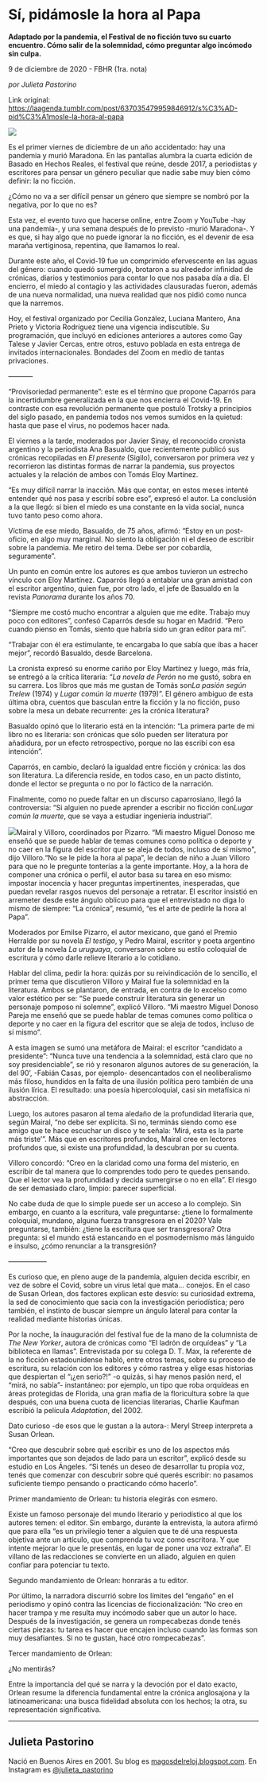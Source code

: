# Sí, pidámosle la hora al Papa

**Adaptado por la pandemia, el Festival de no ficción tuvo su cuarto encuentro. Cómo salir de la solemnidad, cómo preguntar algo incómodo sin culpa.**

9 de diciembre de 2020 - FBHR (1ra. nota)

_por Julieta Pastorino_

Link original: https://laagenda.tumblr.com/post/637035479959846912/s%C3%AD-pid%C3%A1mosle-la-hora-al-papa

![](https://64.media.tumblr.com/0d8c46389524e91dcd354678a8d0e96a/2cc916093875a74f-04/s500x750/401716cd39d1f049f9db30eb39f260767f8d9363.png)

Es el primer viernes de diciembre de un año accidentado: hay una pandemia y murió Maradona. En las pantallas alumbra la cuarta edición de ​Basado en Hechos Reales​, el festival que reúne, desde 2017, a periodistas y escritores para pensar un género peculiar que nadie sabe muy bien cómo definir: la no ficción.

¿Cómo no va a ser difícil pensar un género que siempre se nombró por la negativa, por lo que ​no es​?

Esta vez, el evento tuvo que hacerse online, entre Zoom y YouTube -hay una pandemia-, y una semana después de lo previsto -murió Maradona-. Y es que, si hay algo que no puede ignorar la no ficción, es el devenir de esa maraña vertiginosa, repentina, que llamamos lo real.

Durante este año, el Covid-19 fue un comprimido efervescente en las aguas del género: cuando quedó sumergido, brotaron a su alrededor infinidad de crónicas, diarios y testimonios para contar lo que nos pasaba día a día. El encierro, el miedo al contagio y las actividades clausuradas fueron, además de una ​nueva normalidad​, una nueva ​realidad que nos pidió como nunca que la narremos.

Hoy, el festival organizado por Cecilia González, Luciana Mantero, Ana Prieto y Victoria Rodríguez tiene una vigencia indiscutible. Su programación, que incluyó en ediciones anteriores a autores como Gay Talese y Javier Cercas, entre otros, estuvo poblada en esta entrega de invitados internacionales. Bondades del Zoom en medio de tantas privaciones.

———–

“Provisoriedad permanente”: este es el término que propone Caparrós para la incertidumbre generalizada en la que nos encierra el Covid-19. En contraste con esa ​revolución permanente que postuló Trotsky a principios del siglo pasado, en pandemia todos nos vemos sumidos en la quietud: hasta que pase el virus, no podemos hacer nada.

El viernes a la tarde, moderados por Javier Sinay, el reconocido cronista argentino y la periodista Ana Basualdo, que recientemente publicó sus crónicas recopiladas en ​*El presente* ​(Sigilo), conversaron por primera vez y recorrieron las distintas formas de narrar la pandemia, sus proyectos actuales y la relación de ambos con Tomás Eloy Martínez.

“Es muy difícil narrar la inacción. Más que contar, en estos meses intenté entender qué nos pasa y escribí sobre eso”, expresó el autor. La conclusión a la que llegó: si bien el miedo es una constante en la vida social, nunca tuvo tanto peso como ahora.

Víctima de ese miedo, Basualdo, de 75 años, afirmó: “Estoy en un post-oficio, en algo muy marginal. No siento la obligación ni el deseo de escribir sobre la pandemia. Me retiro del tema. Debe ser por cobardía, seguramente”.

Un punto en común entre los autores es que ambos tuvieron un estrecho vínculo con Eloy Martínez. Caparrós llegó a entablar una gran amistad con el escritor argentino, quien fue, por otro lado, el jefe de Basualdo en la revista *Panorama* durante los años 70.

“Siempre me costó mucho encontrar a alguien que me edite. Trabajo muy poco con editores”, confesó Caparrós desde su hogar en Madrid. “Pero cuando pienso en Tomás, siento que habría sido un gran editor para mí”.

“Trabajar con él era estimulante, te encargaba lo que sabía que ibas a hacer mejor”, recordó Basualdo, desde Barcelona.

La cronista expresó su enorme cariño por Eloy Martínez y luego, más fría, se entregó a la crítica literaria: “*La novela de Perón* no me gustó, sobra en su carrera. Los libros que más me gustan de Tomás son *​La pasión según Trelew* ​(1974) y ​*Lugar común la muerte* (1979)”. El género ambiguo de esta última obra, cuentos que basculan entre la ficción y la no ficción, puso sobre la mesa un debate recurrente: ¿es la crónica literatura?

Basualdo opinó que lo literario está en la intención: “La primera parte de mi libro no es literaria: son crónicas que sólo pueden ser literatura por añadidura, por un efecto retrospectivo, porque no las escribí con esa intención”.

Caparrós, en cambio, declaró la igualdad entre ficción y crónica: las dos son literatura. La diferencia reside, en todos caso, en un pacto distinto, donde el lector se pregunta o no por lo fáctico de la narración.

Finalmente, como no puede faltar en un discurso caparrosiano, llegó la controversia: “Si alguien no puede aprender a escribir no ficción con ​*Lugar común la muerte*​, que se vaya a estudiar ingeniería industrial”.

![](https://64.media.tumblr.com/0d8c46389524e91dcd354678a8d0e96a/2cc916093875a74f-04/s500x750/401716cd39d1f049f9db30eb39f260767f8d9363.png)Mairal y Villoro, coordinados por Pizarro. “Mi maestro Miguel Donoso me enseñó que se puede hablar de temas comunes como política o deporte y no caer en la figura del escritor que se aleja de todos, incluso de sí mismo", dijo Villoro.“No se le pide la hora al papa”, le decían de niño a ​Juan Villoro para que no le pregunte tonterías a la gente importante. Hoy, a la hora de componer una crónica o perfil, el autor basa su tarea en eso mismo: impostar inocencia y hacer preguntas impertinentes, inesperadas, que puedan revelar rasgos nuevos del personaje a retratar. El escritor insistió en arremeter desde este ángulo oblicuo para que el entrevistado no diga lo mismo de siempre: “La crónica”, resumió, “es el arte de pedirle la hora al Papa”.

Moderados por Emilse Pizarro, el autor mexicano, que ganó el Premio Herralde por su novela *​El testigo​*, y Pedro Mairal, escritor y poeta argentino autor de la novela ​*La uruguaya​*, conversaron sobre su estilo coloquial de escritura y cómo darle relieve literario a lo cotidiano.

Hablar del clima, pedir la hora: quizás por su reivindicación de lo sencillo, el primer tema que discutieron Villoro y Mairal fue la solemnidad en la literatura. Ambos se plantaron, de entrada, en contra de lo excelso como valor estético ​per se​: “Se puede construir literatura sin generar un personaje pomposo ni solemne”, explicó Villoro. “Mi maestro Miguel Donoso Pareja me enseñó que se puede hablar de temas comunes como política o deporte y no caer en la figura del escritor que se aleja de todos, incluso de sí mismo”.

A esta imagen se sumó una metáfora de Mairal: el escritor “candidato a presidente”: “Nunca tuve una tendencia a la solemnidad, está claro que no soy presidenciable”, se rió y resonaron algunos autores de su generación, la del 90’, -Fabián Casas, por ejemplo- desencantados con el neoliberalismo más filoso, hundidos en la falta de una ilusión política pero también de una ilusión lírica. El resultado: una poesía hipercoloquial, casi sin metafísica ni abstracción.

Luego, los autores pasaron al tema aledaño de la ​profundidad literaria que, según Mairal, “no debe ser explícita. Si no, terminás siendo como ese amigo que te hace escuchar un disco y te señala: ‘Mirá, esta es la parte más triste’”. Más que en ​escritores profundos,​ Mairal cree en ​lectores profundos que, si existe una profundidad, la descubran por su cuenta.

Villoro concordó: “Creo en la claridad como una forma del misterio, en escribir de tal manera que lo comprendes todo pero te quedes pensando. Que el lector vea la profundidad y decida sumergirse o no en ella”. El riesgo de ser demasiado claro, limpio: parecer superficial.

No cabe duda de que lo simple puede ser un acceso a lo complejo. Sin embargo, en cuanto a la escritura, vale preguntarse: ¿tiene lo formalmente coloquial, mundano, alguna fuerza transgresora en el 2020? Vale preguntarse, también: ¿tiene la escritura que ser transgresora? Otra pregunta: si el mundo está estancando en el posmodernismo más lánguido e insulso, ¿cómo renunciar a la transgresión?

—————–

Es curioso que, en pleno auge de la pandemia, alguien decida escribir, en vez de sobre el Covid, sobre un virus letal que mata… conejos. En el caso de ​Susan Orlean​, dos factores explican este desvío: su curiosidad extrema, la sed de conocimiento que sacia con la investigación periodística; pero también, el instinto de buscar siempre un ángulo lateral para contar la realidad mediante historias únicas.

Por la noche, la inauguración del festival fue de la mano de la columnista de ​*The New Yorker​*, autora de crónicas como ​“El ladrón de orquídeas” ​y “​La biblioteca en llamas”. Entrevistada por su colega D. T. Max, la referente de la no ficción estadounidense habló, entre otros temas, sobre su proceso de escritura, su relación con los editores y cómo rastrea y elige esas historias que despiertan el “¡¿en serio?!” -o quizás, si hay menos pasión nerd, el “mirá, no sabía”- instantáneo: por ejemplo, un tipo que roba orquídeas en áreas protegidas de Florida, una gran mafia de la floricultura sobre la que después, con una buena cuota de licencias literarias, Charlie Kaufman escribió la película ​*Adaptation*​, del 2002.

Dato curioso -de esos que le gustan a la autora-: Meryl Streep interpreta a Susan Orlean.

“Creo que descubrir sobre qué escribir es uno de los aspectos más importantes que son dejados de lado para un escritor”, explicó desde su estudio en Los Ángeles. “Si tenés un deseo de desarrollar tu propia voz, tenés que comenzar con descubrir sobre qué querés escribir: no pasamos suficiente tiempo pensando o practicando cómo hacerlo”.

Primer mandamiento de Orlean: tu historia elegirás con esmero.

Existe un famoso personaje del mundo literario y periodístico al que los autores temen: el editor. Sin embargo, durante la entrevista, la autora afirmó que para ella “es un privilegio tener a alguien que te dé una respuesta objetiva ante un artículo, que comprenda tu voz como escritora. Y que intente mejorar lo que le presentás, en lugar de poner una voz extraña”. El villano de las redacciones se convierte en un aliado, alguien en quien confiar para potenciar tu texto.

Segundo mandamiento de Orlean: ​honrarás a tu editor.

Por último, la narradora discurrió sobre los límites del “engaño” en el periodismo y opinó contra las licencias de ficcionalización: “No creo en hacer trampa y me resulta muy incómodo saber que un autor lo hace. Después de la investigación, se genera un rompecabezas donde tenés ciertas piezas: tu tarea es hacer que encajen incluso cuando las formas son muy desafiantes. Si no te gustan, hacé otro rompecabezas”.

Tercer mandamiento de Orlean:

¿​No mentirás?​

Entre la importancia del qué se narra y la devoción por el dato exacto, Orlean resume la diferencia fundamental entre la crónica anglosajona y la latinoamericana: una busca fidelidad absoluta con los hechos; la otra, su representación significativa.



---

Julieta Pastorino
-----------------

Nació en Buenos Aires en 2001. Su blog es [magosdelreloj.blogspot.com](http://magosdelreloj.blogspot.com/). En Instagram es [@julieta\_pastorino](https://instagram.com/julieta_pastorino) 

